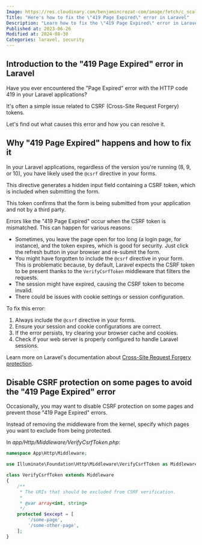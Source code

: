 ```yaml
---
Image: https://res.cloudinary.com/benjamincrozat-com/image/fetch/c_scale,f_webp,q_auto,w_1200/https://life-long-bunny.fra1.digitaloceanspaces.com/media-library/production/40/Data_security_24_bxnctl.png
Title: "Here's how to fix the \"419 Page Expired\" error in Laravel"
Description: "Learn how to fix the \"419 Page Expired\" error in Laravel and understand exactly why it happens."
Published at: 2023-06-26
Modified at: 2024-08-30
Categories: laravel, security
---
```


## Introduction to the "419 Page Expired" error in Laravel

Have you ever encountered the "Page Expired" error with the HTTP code 419 in your Laravel applications?

It's often a simple issue related to CSRF (Cross-Site Request Forgery) tokens.

Let's find out what causes this error and how you can resolve it.

## Why "419 Page Expired" happens and how to fix it

In your Laravel applications, regardless of the version you're running (8, 9, or 10), you have likely used the `@csrf` directive in your forms.

This directive generates a hidden input field containing a CSRF token, which is included when submitting the form.

This token confirms that the form is being submitted from your application and not by a third party.

Errors like the "419 Page Expired" occur when the CSRF token is mismatched. This can happen for various reasons:

- Sometimes, you leave the page open for too long (a login page, for instance), and the token expires, which is good for security. Just click the refresh button in your browser and re-submit the form.
- You might have forgotten to include the `@csrf` directive in your form. This is problematic because, by default, Laravel expects the CSRF token to be present thanks to the `VerifyCsrfToken` middleware that filters the requests.
- The session might have expired, causing the CSRF token to become invalid.
- There could be issues with cookie settings or session configuration.

To fix this error:

1. Always include the `@csrf` directive in your forms.
2. Ensure your session and cookie configurations are correct.
3. If the error persists, try clearing your browser cache and cookies.
4. Check if your web server is properly configured to handle Laravel sessions.

Learn more on Laravel's documentation about [Cross-Site Request Forgery protection](https://laravel.com/docs/10.x/csrf).

## Disable CSRF protection on some pages to avoid the "419 Page Expired" error

Occasionally, you may want to disable CSRF protection on some pages and prevent those "419 Page Expired" errors.

Instead of removing the middleware from the kernel, specify which pages you want to exclude from being protected.

In *app/Http/Middleware/VerifyCsrfToken.php*:
```php
namespace App\Http\Middleware;

use Illuminate\Foundation\Http\Middleware\VerifyCsrfToken as Middleware;

class VerifyCsrfToken extends Middleware
{
    /**
     * The URIs that should be excluded from CSRF verification.
     *
     * @var array<int, string>
     */
    protected $except = [
        '/some-page',
        '/some-other-page',
    ];
}
```

